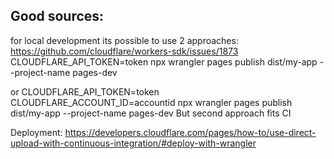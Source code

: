 ## Good sources:

for local development its possible to use 2 approaches:
https://github.com/cloudflare/workers-sdk/issues/1873
CLOUDFLARE_API_TOKEN=token npx wrangler pages publish dist/my-app --project-name pages-dev

or 
CLOUDFLARE_API_TOKEN=token CLOUDFLARE_ACCOUNT_ID=accountid npx wrangler pages publish dist/my-app --project-name pages-dev
But second approach fits CI

Deployment:
https://developers.cloudflare.com/pages/how-to/use-direct-upload-with-continuous-integration/#deploy-with-wrangler